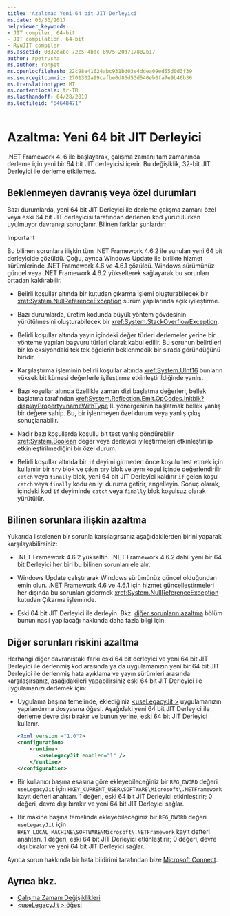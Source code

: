 ```yaml
---
title: 'Azaltma: Yeni 64 bit JIT Derleyici'
ms.date: 03/30/2017
helpviewer_keywords:
- JIT compiler, 64-bit
- JIT compilation, 64-bit
- RyuJIT compiler
ms.assetid: 0332dabc-72c5-4bdc-8975-20d717802b17
author: rpetrusha
ms.author: ronpet
ms.openlocfilehash: 22c98e41624abc931bd03e4ddea09ed55d0d3f39
ms.sourcegitcommit: 2701302a99cafbe0d86d53d540eb0fa7e9b46b36
ms.translationtype: MT
ms.contentlocale: tr-TR
ms.lasthandoff: 04/28/2019
ms.locfileid: "64648471"
---
```

# <a name="mitigation-new-64-bit-jit-compiler"></a>Azaltma: Yeni 64 bit JIT Derleyici
.NET Framework 4. 6 ile başlayarak, çalışma zamanı tam zamanında derleme için yeni bir 64 bit JIT derleyicisi içerir. Bu değişiklik, 32-bit JIT Derleyici ile derleme etkilemez.  
  
## <a name="unexpected-behavior-or-exceptions"></a>Beklenmeyen davranış veya özel durumları  
 Bazı durumlarda, yeni 64 bit JIT Derleyici ile derleme çalışma zamanı özel veya eski 64 bit JIT derleyicisi tarafından derlenen kod yürütülürken uyulmuyor davranışı sonuçlanır. Bilinen farklar şunlardır:  
  
> [!IMPORTANT]
>  Bu bilinen sorunlara ilişkin tüm .NET Framework 4.6.2 ile sunulan yeni 64 bit derleyicide çözüldü. Çoğu, ayrıca Windows Update ile birlikte hizmet sürümlerinde .NET Framework 4.6 ve 4.6.1 çözüldü. Windows sürümünüz güncel veya .NET Framework 4.6.2 yükselterek sağlayarak bu sorunları ortadan kaldırabilir.  
  
- Belirli koşullar altında bir kutudan çıkarma işlemi oluşturabilecek bir <xref:System.NullReferenceException> sürüm yapılarında açık iyileştirme.  
  
- Bazı durumlarda, üretim kodunda büyük yöntem gövdesinin yürütülmesini oluşturabilecek bir <xref:System.StackOverflowException>.  
  
- Belirli koşullar altında yayın içindeki değer türleri derlemeler yerine bir yönteme yapıları başvuru türleri olarak kabul edilir. Bu sorunun belirtileri bir koleksiyondaki tek tek öğelerin beklenmedik bir sırada göründüğünü biridir.  
  
- Karşılaştırma işleminin belirli koşullar altında <xref:System.UInt16> bunların yüksek bit kümesi değerlerle iyileştirme etkinleştirildiğinde yanlış.  
  
- Bazı koşullar altında özellikle zaman dizi başlatma değerleri, bellek başlatma tarafından <xref:System.Reflection.Emit.OpCodes.Initblk?displayProperty=nameWithType> IL yönergesinin başlatmak bellek yanlış bir değere sahip. Bu, bir işlenmeyen özel durum veya yanlış çıkış sonuçlanabilir.  
  
- Nadir bazı koşullarda koşullu bit test yanlış döndürebilir <xref:System.Boolean> değer veya derleyici iyileştirmeleri etkinleştirilip etkinleştirilmediğini bir özel durum.  
  
- Belirli koşullar altında bir `if` deyimi girmeden önce koşulu test etmek için kullanılır bir `try` blok ve çıkın `try` blok ve aynı koşul içinde değerlendirilir `catch` veya `finally` blok, yeni 64 bit JIT Derleyici kaldırır `if` gelen koşul `catch` veya `finally` kodu en iyi duruma getirir, engelleyin. Sonuç olarak, içindeki kod `if` deyiminde `catch` veya `finally` blok koşulsuz olarak yürütülür.  
  
<a name="General"></a>   
## <a name="mitigation-of-known-issues"></a>Bilinen sorunlara ilişkin azaltma  
 Yukarıda listelenen bir sorunla karşılaşırsanız aşağıdakilerden birini yaparak karşılayabilirsiniz:  
  
- .NET Framework 4.6.2 yükseltin. .NET Framework 4.6.2 dahil yeni bir 64 bit Derleyici her biri bu bilinen sorunları ele alır.  
  
- Windows Update çalıştırarak Windows sürümünüz güncel olduğundan emin olun. .NET Framework 4.6 ve 4.6.1 için hizmet güncelleştirmeleri her dışında bu sorunları gidermek <xref:System.NullReferenceException> kutudan Çıkarma işleminde.  
  
- Eski 64 bit JIT Derleyici ile derleyin. Bkz: [diğer sorunların azaltma](#Other) bölüm bunun nasıl yapılacağı hakkında daha fazla bilgi için.  
  
<a name="Other"></a>   
## <a name="mitigation-of-other-issues"></a>Diğer sorunları riskini azaltma  
 Herhangi diğer davranıştaki farkı eski 64 bit derleyici ve yeni 64 bit JIT Derleyici ile derlenmiş kod arasında ya da uygulamanızın yeni bir 64 bit JIT Derleyici ile derlenmiş hata ayıklama ve yayın sürümleri arasında karşılaşırsanız, aşağıdakileri yapabilirsiniz eski 64 bit JIT Derleyici ile uygulamanızı derlemek için:  
  
- Uygulama başına temelinde, eklediğiniz [ \<useLegacyJit >](../../../docs/framework/configure-apps/file-schema/runtime/uselegacyjit-element.md) uygulamanızın yapılandırma dosyasına öğesi. Aşağıdaki yeni 64 bit JIT Derleyici ile derleme devre dışı bırakır ve bunun yerine, eski 64 bit JIT Derleyici kullanır.  
  
    ```xml  
    <?xml version ="1.0"?>  
    <configuration>  
        <runtime>  
           <useLegacyJit enabled="1" />  
        </runtime>  
    </configuration>  
    ```  
  
- Bir kullanıcı başına esasına göre ekleyebileceğiniz bir `REG_DWORD` değeri `useLegacyJit` için `HKEY_CURRENT_USER\SOFTWARE\Microsoft\.NETFramework` kayıt defteri anahtarı. 1 değeri, eski 64 bit JIT Derleyici etkinleştirir; 0 değeri, devre dışı bırakır ve yeni 64 bit JIT Derleyici sağlar.  
  
- Bir makine başına temelinde ekleyebileceğiniz bir `REG_DWORD` değeri `useLegacyJit` için `HKEY_LOCAL_MACHINE\SOFTWARE\Microsoft\.NETFramework` kayıt defteri anahtarı. 1 değeri, eski 64 bit JIT Derleyici etkinleştirir; 0 değeri, devre dışı bırakır ve yeni 64 bit JIT Derleyici sağlar.  
  
 Ayrıca sorun hakkında bir hata bildirimi tarafından bize [Microsoft Connect](https://connect.microsoft.com/VisualStudio).  
  
## <a name="see-also"></a>Ayrıca bkz.

- [Çalışma Zamanı Değişiklikleri](../../../docs/framework/migration-guide/runtime-changes-in-the-net-framework-4-6.md)
- [\<useLegacyJit > öğesi](../../../docs/framework/configure-apps/file-schema/runtime/uselegacyjit-element.md)
